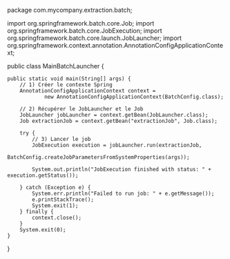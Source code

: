 package com.mycompany.extraction.batch;

import org.springframework.batch.core.Job;
import org.springframework.batch.core.JobExecution;
import org.springframework.batch.core.launch.JobLauncher;
import org.springframework.context.annotation.AnnotationConfigApplicationContext;

public class MainBatchLauncher {

    public static void main(String[] args) {
        // 1) Créer le contexte Spring
        AnnotationConfigApplicationContext context =
                new AnnotationConfigApplicationContext(BatchConfig.class);

        // 2) Récupérer le JobLauncher et le Job
        JobLauncher jobLauncher = context.getBean(JobLauncher.class);
        Job extractionJob = context.getBean("extractionJob", Job.class);

        try {
            // 3) Lancer le job
            JobExecution execution = jobLauncher.run(extractionJob, 
                    BatchConfig.createJobParametersFromSystemProperties(args));

            System.out.println("JobExecution finished with status: " + execution.getStatus());

        } catch (Exception e) {
            System.err.println("Failed to run job: " + e.getMessage());
            e.printStackTrace();
            System.exit(1);
        } finally {
            context.close();
        }
        System.exit(0);
    }
}
